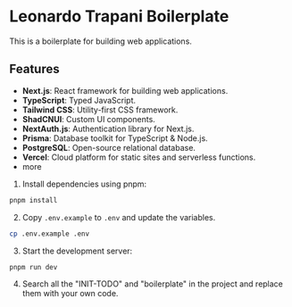 # Leonardo Trapani Boilerplate

This is a boilerplate for building web applications.

## Features

- **Next.js**: React framework for building web applications.
- **TypeScript**: Typed JavaScript.
- **Tailwind CSS**: Utility-first CSS framework.
- **ShadCNUI**: Custom UI components.
- **NextAuth.js**: Authentication library for Next.js.
- **Prisma**: Database toolkit for TypeScript & Node.js.
- **PostgreSQL**: Open-source relational database.
- **Vercel**: Cloud platform for static sites and serverless functions.
- more

1. Install dependencies using pnpm:

```sh
pnpm install
```

2. Copy `.env.example` to `.env` and update the variables.

```sh
cp .env.example .env
```

3. Start the development server:

```sh
pnpm run dev
```

4. Search all the "INIT-TODO" and "boilerplate" in the project and replace them with your own code.
